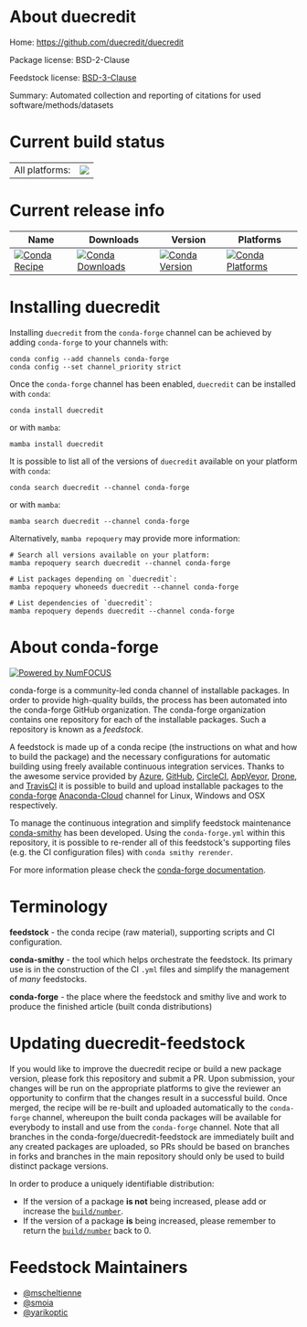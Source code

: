About duecredit
===============

Home: https://github.com/duecredit/duecredit

Package license: BSD-2-Clause

Feedstock license: [BSD-3-Clause](https://github.com/conda-forge/duecredit-feedstock/blob/main/LICENSE.txt)

Summary: Automated collection and reporting of citations for used software/methods/datasets

Current build status
====================


<table><tr><td>All platforms:</td>
    <td>
      <a href="https://dev.azure.com/conda-forge/feedstock-builds/_build/latest?definitionId=18240&branchName=main">
        <img src="https://dev.azure.com/conda-forge/feedstock-builds/_apis/build/status/duecredit-feedstock?branchName=main">
      </a>
    </td>
  </tr>
</table>

Current release info
====================

| Name | Downloads | Version | Platforms |
| --- | --- | --- | --- |
| [![Conda Recipe](https://img.shields.io/badge/recipe-duecredit-green.svg)](https://anaconda.org/conda-forge/duecredit) | [![Conda Downloads](https://img.shields.io/conda/dn/conda-forge/duecredit.svg)](https://anaconda.org/conda-forge/duecredit) | [![Conda Version](https://img.shields.io/conda/vn/conda-forge/duecredit.svg)](https://anaconda.org/conda-forge/duecredit) | [![Conda Platforms](https://img.shields.io/conda/pn/conda-forge/duecredit.svg)](https://anaconda.org/conda-forge/duecredit) |

Installing duecredit
====================

Installing `duecredit` from the `conda-forge` channel can be achieved by adding `conda-forge` to your channels with:

```
conda config --add channels conda-forge
conda config --set channel_priority strict
```

Once the `conda-forge` channel has been enabled, `duecredit` can be installed with `conda`:

```
conda install duecredit
```

or with `mamba`:

```
mamba install duecredit
```

It is possible to list all of the versions of `duecredit` available on your platform with `conda`:

```
conda search duecredit --channel conda-forge
```

or with `mamba`:

```
mamba search duecredit --channel conda-forge
```

Alternatively, `mamba repoquery` may provide more information:

```
# Search all versions available on your platform:
mamba repoquery search duecredit --channel conda-forge

# List packages depending on `duecredit`:
mamba repoquery whoneeds duecredit --channel conda-forge

# List dependencies of `duecredit`:
mamba repoquery depends duecredit --channel conda-forge
```


About conda-forge
=================

[![Powered by
NumFOCUS](https://img.shields.io/badge/powered%20by-NumFOCUS-orange.svg?style=flat&colorA=E1523D&colorB=007D8A)](https://numfocus.org)

conda-forge is a community-led conda channel of installable packages.
In order to provide high-quality builds, the process has been automated into the
conda-forge GitHub organization. The conda-forge organization contains one repository
for each of the installable packages. Such a repository is known as a *feedstock*.

A feedstock is made up of a conda recipe (the instructions on what and how to build
the package) and the necessary configurations for automatic building using freely
available continuous integration services. Thanks to the awesome service provided by
[Azure](https://azure.microsoft.com/en-us/services/devops/), [GitHub](https://github.com/),
[CircleCI](https://circleci.com/), [AppVeyor](https://www.appveyor.com/),
[Drone](https://cloud.drone.io/welcome), and [TravisCI](https://travis-ci.com/)
it is possible to build and upload installable packages to the
[conda-forge](https://anaconda.org/conda-forge) [Anaconda-Cloud](https://anaconda.org/)
channel for Linux, Windows and OSX respectively.

To manage the continuous integration and simplify feedstock maintenance
[conda-smithy](https://github.com/conda-forge/conda-smithy) has been developed.
Using the ``conda-forge.yml`` within this repository, it is possible to re-render all of
this feedstock's supporting files (e.g. the CI configuration files) with ``conda smithy rerender``.

For more information please check the [conda-forge documentation](https://conda-forge.org/docs/).

Terminology
===========

**feedstock** - the conda recipe (raw material), supporting scripts and CI configuration.

**conda-smithy** - the tool which helps orchestrate the feedstock.
                   Its primary use is in the construction of the CI ``.yml`` files
                   and simplify the management of *many* feedstocks.

**conda-forge** - the place where the feedstock and smithy live and work to
                  produce the finished article (built conda distributions)


Updating duecredit-feedstock
============================

If you would like to improve the duecredit recipe or build a new
package version, please fork this repository and submit a PR. Upon submission,
your changes will be run on the appropriate platforms to give the reviewer an
opportunity to confirm that the changes result in a successful build. Once
merged, the recipe will be re-built and uploaded automatically to the
`conda-forge` channel, whereupon the built conda packages will be available for
everybody to install and use from the `conda-forge` channel.
Note that all branches in the conda-forge/duecredit-feedstock are
immediately built and any created packages are uploaded, so PRs should be based
on branches in forks and branches in the main repository should only be used to
build distinct package versions.

In order to produce a uniquely identifiable distribution:
 * If the version of a package **is not** being increased, please add or increase
   the [``build/number``](https://docs.conda.io/projects/conda-build/en/latest/resources/define-metadata.html#build-number-and-string).
 * If the version of a package **is** being increased, please remember to return
   the [``build/number``](https://docs.conda.io/projects/conda-build/en/latest/resources/define-metadata.html#build-number-and-string)
   back to 0.

Feedstock Maintainers
=====================

* [@mscheltienne](https://github.com/mscheltienne/)
* [@smoia](https://github.com/smoia/)
* [@yarikoptic](https://github.com/yarikoptic/)

